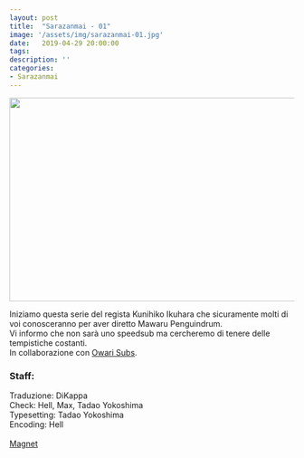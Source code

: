```yaml
---
layout: post
title:  "Sarazanmai - 01"
image: '/assets/img/sarazanmai-01.jpg'
date:   2019-04-29 20:00:00
tags:
description: ''
categories:
- Sarazanmai
---
```


<img src="{{ page.image }}" alt="" width="640" height="360">

Iniziamo questa serie del regista Kunihiko Ikuhara che sicuramente molti di voi conosceranno per aver diretto Mawaru Penguindrum.<br>
Vi informo che non sarà uno speedsub ma cercheremo di tenere delle tempistiche costanti.<br>
In collaborazione con <a href="https://owarisubs.lacumpa.biz/">Owari Subs</a>.<br>

<h3>Staff:</h3>
Traduzione: DiKappa<br>
Check: Hell, Max, Tadao Yokoshima<br>
Typesetting: Tadao Yokoshima<br>
Encoding: Hell<br>
<br>
<a href="magnet:?xt=urn:btih:a1200ac026ed1e2ef1c7b58fa5775b3b3743e3a4&dn=%5BOmnivium-Owari%5D%20Sarazanmai%20-%2001%20%5B97D0426E%5D.mkv&tr=http%3A%2F%2Fnyaa.tracker.wf%3A7777%2Fannounce&tr=udp%3A%2F%2Fopen.stealth.si%3A80%2Fannounce&tr=udp%3A%2F%2Ftracker.opentrackr.org%3A1337%2Fannounce&tr=udp%3A%2F%2Ftracker.coppersurfer.tk%3A6969%2Fannounce&tr=udp%3A%2F%2Fexodus.desync.com%3A6969%2Fannounce">Magnet</a>
